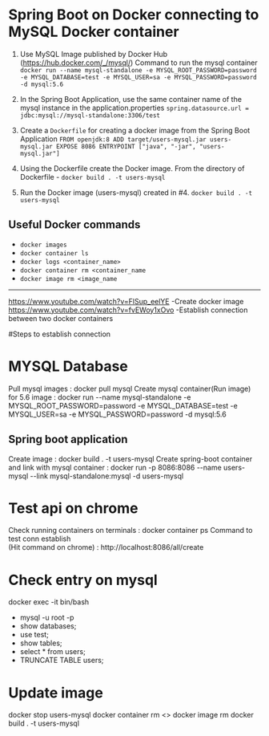 # Spring Boot on Docker connecting to MySQL Docker container

1. Use MySQL Image published by Docker Hub (https://hub.docker.com/_/mysql/)
Command to run the mysql container
`docker run --name mysql-standalone -e MYSQL_ROOT_PASSWORD=password -e MYSQL_DATABASE=test -e MYSQL_USER=sa -e MYSQL_PASSWORD=password -d mysql:5.6`

2. In the Spring Boot Application, use the same container name of the mysql instance in the application.properties
`spring.datasource.url = jdbc:mysql://mysql-standalone:3306/test`

3. Create a `Dockerfile` for creating a docker image from the Spring Boot Application
`FROM openjdk:8
ADD target/users-mysql.jar users-mysql.jar
EXPOSE 8086
ENTRYPOINT ["java", "-jar", "users-mysql.jar"]`

4. Using the Dockerfile create the Docker image.
From the directory of Dockerfile - `docker build . -t users-mysql`

5. Run the Docker image (users-mysql) created in #4.
`docker build . -t users-mysql`

## Useful Docker commands
- `docker images`
- `docker container ls`
- `docker logs <container_name>`
- `docker container rm <container_name`
- `docker image rm <image_name`


-----------------------------------------------------------------------------------------------------------------------------------


https://www.youtube.com/watch?v=FlSup_eelYE     -Create docker image
https://www.youtube.com/watch?v=fvEWoy1xOvo		-Establish connection between two docker containers

#Steps to establish connection

# MYSQL Database
Pull mysql images     			: docker pull mysql
Create mysql container(Run image)
for 5.6 image					: docker run --name mysql-standalone -e MYSQL_ROOT_PASSWORD=password -e MYSQL_DATABASE=test -e MYSQL_USER=sa -e MYSQL_PASSWORD=password -d mysql:5.6

## Spring boot application

Create image 					: docker build . -t users-mysql
Create spring-boot container 
and link with mysql container	: docker run -p 8086:8086 --name users-mysql --link mysql-standalone:mysql -d users-mysql
       
# Test api on chrome 
Check running containers 
on terminals			        : docker container ps
Command to test conn establish   
(Hit command on chrome)         : http://localhost:8086/all/create 

# Check entry on mysql
docker exec -it <mysql id> bin/bash

- mysql -u root -p
- show databases;
- use test;
- show tables;
- select * from users;
- TRUNCATE TABLE users;

# Update image
docker stop users-mysql
docker container rm <>
docker image rm <Container id>
docker build . -t users-mysql
